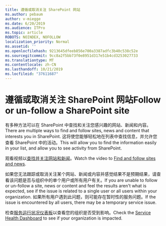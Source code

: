 ```yaml
---
title: 遵循或取消关注 SharePoint 网站
ms.author: pebaum
author: v-miegge
ms.date: 6/20/2019
ms.audience: ITPro
ms.topic: article
ROBOTS: NOINDEX, NOFOLLOW
localization_priority: Normal
ms.assetid: ''
ms.openlocfilehash: 9213645dfeeb856e700a3387adfc3b40c538c52e
ms.sourcegitcommit: 9cc8a2f5bb73f0e8951d317e51b4cd3253027733
ms.translationtype: MT
ms.contentlocale: zh-CN
ms.lasthandoff: 10/21/2019
ms.locfileid: "37611687"
---
```

# <a name="follow-or-un-follow-a-sharepoint-site"></a><span data-ttu-id="38450-102">遵循或取消关注 SharePoint 网站</span><span class="sxs-lookup"><span data-stu-id="38450-102">Follow or un-follow a SharePoint site</span></span>

<span data-ttu-id="38450-103">有多种方法可以在 SharePoint 中查找和关注您感兴趣的网站、新闻和内容。</span><span class="sxs-lookup"><span data-stu-id="38450-103">There are multiple ways to find and follow sites, news and content that interests you in SharePoint.</span></span> <span data-ttu-id="38450-104">这将使您能够轻松地在列表中查找信息，并允许您查看 SharePoint 中的活动。</span><span class="sxs-lookup"><span data-stu-id="38450-104">This will allow you to find the information easily in your list, and allow you to see activity from SharePoint.</span></span>

<span data-ttu-id="38450-105">观看视频以[查找并关注网站和新闻](https://support.office.com/article/Video-Find-and-follow-sites-news-and-content-4411e38f-9bc5-4ecc-bd33-3dbe939ac84c)。</span><span class="sxs-lookup"><span data-stu-id="38450-105">Watch the video to [Find and follow sites and news](https://support.office.com/article/Video-Find-and-follow-sites-news-and-content-4411e38f-9bc5-4ecc-bd33-3dbe939ac84c).</span></span>

<span data-ttu-id="38450-106">如果您无法跟踪或取消关注某个网站、新闻或内容并感觉结果不是预期结果，请查看该问题是否与组织中的单个用户或所有用户有关。</span><span class="sxs-lookup"><span data-stu-id="38450-106">If you are unable to follow or un-follow a site, news or content and feel the results aren't what is expected, see if the issue is related to a single user or all users within your organization.</span></span> <span data-ttu-id="38450-107">如果所有用户遇到此问题，则可能存在暂时性的服务问题。</span><span class="sxs-lookup"><span data-stu-id="38450-107">If the issue is encountered by all users, there may be a temporary service issue.</span></span>

<span data-ttu-id="38450-108">检查[服务运行状况仪表板](https://admin.microsoft.com/AdminPortal/Home#/servicehealth)以查看您的组织是否受到影响。</span><span class="sxs-lookup"><span data-stu-id="38450-108">Check the [Service Health Dashboard](https://admin.microsoft.com/AdminPortal/Home#/servicehealth) to see if your organization is impacted.</span></span>
